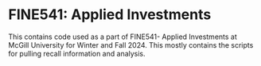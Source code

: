 # FINE541: Applied Investments

This contains code used as a part of FINE541- Applied Investments at McGill University for Winter and Fall 2024. This mostly contains the scripts for pulling recall information and analysis.
